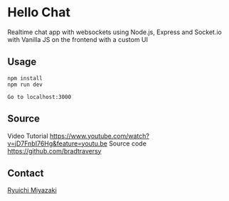 # Hello Chat
Realtime chat app with websockets using Node.js, Express and Socket.io with Vanilla JS on the frontend with a custom UI

## Usage
```
npm install
npm run dev

Go to localhost:3000
```

## Source

Video Tutorial
https://www.youtube.com/watch?v=jD7FnbI76Hg&feature=youtu.be
Source code
https://github.com/bradtraversy

## Contact

[Ryuichi Miyazaki](https://github.com/rmiyazaki6499)

